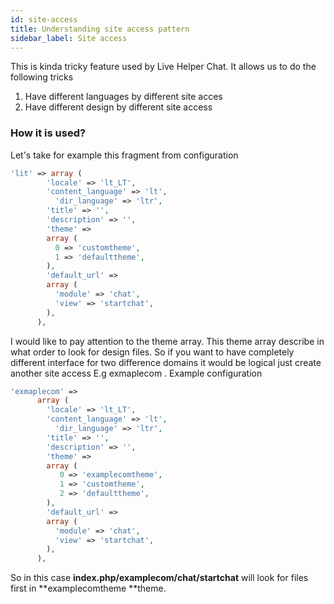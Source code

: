 ```yaml
---
id: site-access
title: Understanding site access pattern
sidebar_label: Site access
---
```


This is kinda tricky feature used by Live Helper Chat. It allows us to do the following tricks

1.  Have different languages by different site acces
2.  Have different design by different site access

### How it is used?

Let's take for example this fragment from configuration

```php
'lit' => array (
        'locale' => 'lt_LT',
        'content_language' => 'lt',
          'dir_language' => 'ltr',
        'title' => '',
        'description' => '',
        'theme' =>
        array (
          0 => 'customtheme',
          1 => 'defaulttheme',
        ),
        'default_url' =>
        array (
          'module' => 'chat',
          'view' => 'startchat',
        ),
      ),
```

I would like to pay attention to the theme array. This theme array describe in what order to look for design files. So if you want to have completely different interface for two difference domains it would be logical just create another site access E.g exmaplecom . Example configuration

```php
'exmaplecom' =>
      array (
        'locale' => 'lt_LT',
        'content_language' => 'lt',
          'dir_language' => 'ltr',
        'title' => '',
        'description' => '',
        'theme' =>
        array (
           0 => 'examplecomtheme',
           1 => 'customtheme',
           2 => 'defaulttheme',
        ),
        'default_url' =>
        array (
          'module' => 'chat',
          'view' => 'startchat',
        ),
      ),
```

So in this case **index.php/examplecom/chat/startchat** will look for files first in **examplecomtheme **theme.
